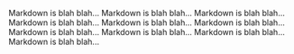 Markdown is blah blah...
Markdown is blah blah...
Markdown is blah blah...
Markdown is blah blah...
Markdown is blah blah...
Markdown is blah blah...
Markdown is blah blah...
Markdown is blah blah...
Markdown is blah blah...
Markdown is blah blah...
